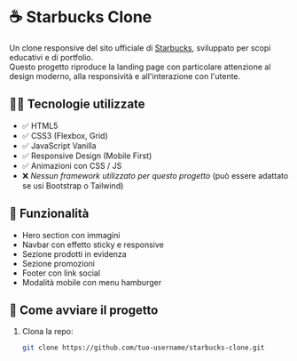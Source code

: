 # ☕ Starbucks Clone

Un clone responsive del sito ufficiale di [Starbucks](https://www.starbucks.com/), sviluppato per scopi educativi e di portfolio.  
Questo progetto riproduce la landing page con particolare attenzione al design moderno, alla responsività e all'interazione con l'utente.

## 🧑‍💻 Tecnologie utilizzate

- ✅ HTML5
- ✅ CSS3 (Flexbox, Grid)
- ✅ JavaScript Vanilla
- ✅ Responsive Design (Mobile First)
- ✅ Animazioni con CSS / JS
- ❌ *Nessun framework utilizzato per questo progetto* (può essere adattato se usi Bootstrap o Tailwind)

## 🧩 Funzionalità

- Hero section con immagini 
- Navbar con effetto sticky e responsive
- Sezione prodotti in evidenza
- Sezione promozioni
- Footer con link social
- Modalità mobile con menu hamburger

## 🚀 Come avviare il progetto

1. Clona la repo:
   ```bash
   git clone https://github.com/tuo-username/starbucks-clone.git

